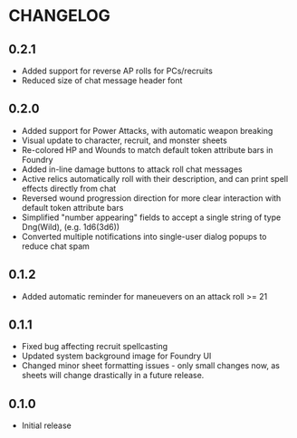 # CHANGELOG

## 0.2.1
- Added support for reverse AP rolls for PCs/recruits
- Reduced size of chat message header font

## 0.2.0
- Added support for Power Attacks, with automatic weapon breaking
- Visual update to character, recruit, and monster sheets
- Re-colored HP and Wounds to match default token attribute bars in Foundry
- Added in-line damage buttons to attack roll chat messages 
- Active relics automatically roll with their description, and can print spell effects directly from chat
- Reversed wound progression direction for more clear interaction with default token attribute bars
- Simplified "number appearing" fields to accept a single string of type Dng(Wild), (e.g. 1d6(3d6))
- Converted multiple notifications into single-user dialog popups to reduce chat spam

## 0.1.2
- Added automatic reminder for maneuevers on an attack roll >= 21

## 0.1.1
- Fixed bug affecting recruit spellcasting
- Updated system background image for Foundry UI
- Changed minor sheet formatting issues - only small changes now, as sheets will change drastically in a future release.

## 0.1.0
- Initial release
